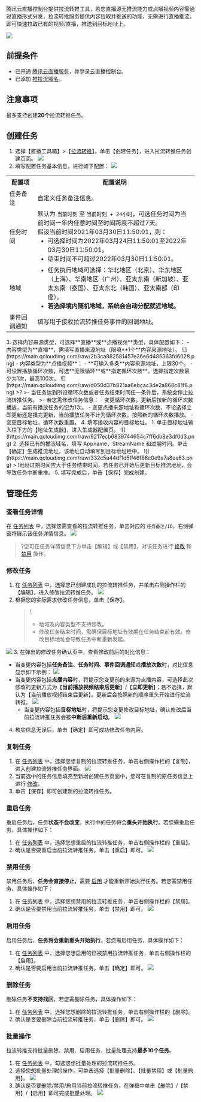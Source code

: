 腾讯云直播控制台提供拉流转推工具，若您直播源无推流能力或点播视频内容需通过直播形式分发，拉流转推服务提供内容拉取并推送的功能，无需进行直播推流，即可快速拉取已有的视频/直播，推送到目标地址上。

![](https://main.qcloudimg.com/raw/e2c314804e43710b8f0ec26475e4bfa2.svg)

## 前提条件
- 已开通 [腾讯云直播服务](https://cloud.tencent.com/product/css)，并登录云直播控制台。
- 已添加 [推拉流域名](https://cloud.tencent.com/document/product/267/20381)。

## 注意事项
最多支持创建**20个**拉流转推任务。

[](id:create)
## 创建任务
1. 选择【直播工具箱】>【[拉流转推](https://console.cloud.tencent.com/live/tools/relay)】。单击【创建任务】，进入拉流转推任务创建页面。
![](https://main.qcloudimg.com/raw/192994e09ae8fd0c84ccef009f6c404f.png)
2. 填写配置任务基本信息，进行如下配置：
![](https://main.qcloudimg.com/raw/0d166562b4d7b0dcdbdc03d70aff6e6b.png)
<table>
<tr><th width="15%">配置项</th><th>配置说明</th></tr>
<tr>
<td>任务备注</td>
<td>自定义任务备注信息。</td>
</tr><tr>
<td>任务时间</td>
<td>默认为 <code>当前时刻</code> 至 <code>当前时刻 + 24小时</code>，可选任务时间为当前时间一年内任意时间至时间跨度不超过7天。<br>假设当前时间2021年03月30日11:50:01，则：<ul style="margin:0"><li/>可选择时间为2022年03月24日11:50:01至2022年03月30日11:50:01。<li/>结束时间不可超过2022年03月30日11:50:01。</ul></td>
</tr><tr>
<td>地域</td>
<td><ul style="margin:0"><li/>任务执行地域可选择：华北地区（北京）、华东地区（上海）、华南地区（广州）、亚太东南（新加坡）、亚太东南（泰国）、亚太东北（韩国）、亚太南部（印度）。<li/><b>若选择境内随机地域，系统会自动分配就近地域。</b></ul></td>
</tr><tr>
<td>事件回调通知</td>
<td>填写用于接收拉流转推任务事件的回调地址。</td>
</tr></table>
3. 选择内容来源类型，可选择**直播**或**点播视频**类型，具体配置如下：
	- 内容类型为**直播**，需填写直播来源地址（限填**1个**内容来源地址）。
	![](https://main.qcloudimg.com/raw/2b3ca982581457e36e6d485363fd6028.png)
	- 内容类型为**点播视频**：
		- **可输入多条**内容来源地址，上限30个。
		- 可设置播放循环次数，可选**无限循环**或**指定循环次数**。选择指定次数最少为1次，最高100次。
		![](https://main.qcloudimg.com/raw/d050d37b821aa6ebcac3de2a868c81f8.png)
>? 
>- 当任务达到所设循环次数或者任务结束时间任一条件后，系统会停止拉流转推任务。
>- 若您需修改任务信息：
			- 变更循环次数，更新后按新的循环次数播放，当前有播放任务的记为1次。
			- 变更点播来源地址和循环次数，不论选择立即更新还是播完更新，当前播放任务不计为循环次数，按照新的循环次数播放。
			- 变更目标地址，循环次数重置。
4. 填写接收内容的目标地址。
	1. 单击目标地址输入栏下方的【地址生成器】，进入生成器配置页。
	![](https://main.qcloudimg.com/raw/9217ecb6839744654c7ff6db8e3df0d3.png)
	2. 选择已有的推流域名，填写 Appname、StreamName 和过期时间。单击【确定】生成推流地址，该地址自动填写到目标地址栏中。
	![](https://main.qcloudimg.com/raw/332c5a44df1d5ff46f86c0e9a7a8ea63.png)
	 > !地址过期时间应大于任务结束时间，若任务已开始后更新目标推流地址，会导致任务中断重推。
5. 填写完成后，单击【保存】完成创建。


## 管理任务
[](id:view)
### 查看任务详情
在 [任务列表](https://console.cloud.tencent.com/live/tools/relay) 中，选择您需查看的拉流转推任务，单击对应的 `任务备注/ID`，右侧弹窗将展示该任务详情信息。
![](https://main.qcloudimg.com/raw/0c0d0531e56b16a236440fe0776d5a37.png)
>?您可在任务详情信息下方单击【编辑】或【禁用】，对该任务进行 [修改](#change) 和 [禁用](#disable) 操作。

[](id:change)
### 修改任务
1. 在 [任务列表](https://console.cloud.tencent.com/live/tools/relay) 中，选择您已创建成功的拉流转推任务，并单击右侧操作栏的【编辑】，进入修改拉流转推任务。
![](https://main.qcloudimg.com/raw/f172a1e547aac1fd73ee4383a018109b.png)
2. 根据您的实际需求修改任务信息，单击【保存】。
   > !
   > - 地域及内容类型不支持修改。
   > - 修改任务结束时间，需确保目标地址有效期在任务结束前有效。修改目标地址会导致任务中断重新发起。
   > 
![](https://main.qcloudimg.com/raw/26d36fc23562b687d22dc94dbf2c71e5.png)
3.  在弹出的修改任务确认页中，查看修改前后的对比信息：
  - 当变更内容包括**任务备注、任务时间、事件回调通知**或**播放次数**时，对比信息显示如下示例：
![](https://main.qcloudimg.com/raw/e3884170153b6482fc14b882ae9b5a74.png)
  - 当变更内容包括**点播内容**时，将提示您变更前的来源为点播内容，可选择此次修改的更新方式为【**当前播放视频结束后更新**】/【**立即更新**】；若不选择，默认为【当前播放视频结束后更新】。更新后会按照新的顺序重头开始进行拉流转推。
![](https://main.qcloudimg.com/raw/1ceca6602a70abb24b7f69fbfbf39233.png)
	- 当变更内容包括**目标地址**时，将提示您变更修改目标地址，确认修改后当前拉流转推任务会被**中断后重新启动**。
![](https://main.qcloudimg.com/raw/3f252444ee99cb85dc5627a658196a04.png)
4. 核实信息无误后，单击【确定】即可成功修改任务内容。

[](id:copy)
### 复制任务
1. 在 [任务列表](https://console.cloud.tencent.com/live/tools/relay) 中，选择您想复制的拉流转推任务，单击右侧操作栏的【复制】，进入创建拉流转推任务界面。
![](https://main.qcloudimg.com/raw/404679520530b20f5747bf690c733255.png)
2. 当前选中的任务信息填充至新增创建任务页面中，您可在复制的原任务信息上进行 [修改](#create)。
3. 单击【保存】即可创建新的拉流转推任务。



[](id:reboot)
### 重启任务
重启任务后，任务**状态不会改变**，执行中的任务将会**重头开始执行**。若您需重启任务，具体操作如下：

1. 在 [任务列表](https://console.cloud.tencent.com/live/tools/relay) 中，选择您想重启的拉流转推任务，单击右侧操作栏的【重启】。
2. 确认是否要重启当前拉流转推任务，单击【重启】即可。
![](https://main.qcloudimg.com/raw/cfd3357df62a14fb628403b3f0149ce9.png)

[](id:disable)
### 禁用任务
禁用任务后，**任务会直接停止**，需要 [启用](#enable) 才能重新开始执行任务。若您需禁用任务，具体操作如下：

1. 在 [任务列表](https://console.cloud.tencent.com/live/tools/relay) 中，选择您想禁用的拉流转推任务，单击右侧操作栏的【禁用】。
2. 确认是否要禁用当前拉流转推任务，单击【禁用】即可。
![](https://main.qcloudimg.com/raw/f4d68a5a27f958723227d36c39fda20b.png)


[](id:enable)
### 启用任务
启用任务后，**任务将会重新重头开始执行**。若您需启用任务，具体操作如下：

1. 在 [任务列表](https://console.cloud.tencent.com/live/tools/relay) 中，选择您想启用的已被禁用拉流转推任务，单击右侧操作栏的【启用】。
2. 确认是否要启用当前拉流转推任务，单击【确定】即可。
![](https://main.qcloudimg.com/raw/2db6188689cce4b8ac524877988b28b5.png)

[](id:delete)
### 删除任务
删除任务**不支持找回**，若您需删除任务，具体操作如下：

1. 在 [任务列表](https://console.cloud.tencent.com/live/tools/relay) 中，选择您想删除的拉流转推任务，单击右侧操作栏的【删除】。
2. 确认是否要删除当前拉流转推任务，单击【删除】即可。
![](https://main.qcloudimg.com/raw/7428ba2c79d4fda180ce7a0e5d887d38.png)

[](id:batch)
### 批量操作
拉流转推支持批量删除、禁用、启用任务，批量处理支持**最多10个任务**。
1. 在 [任务列表](https://console.cloud.tencent.com/live/tools/relay) 中，勾选您想批量处理的拉流转推任务。
2. 选择您想批量处理的操作，可单击选择【批量删除】、【批量禁用】或【批量启用】。
![](https://main.qcloudimg.com/raw/26e9449f4abe937679e6decc3d7895c9.png)
3. 确认是否要删除/禁用/启用当前拉流转推任务，在弹框中单击【删除】/【禁用】/【启用】即可完成批量处理。
![](https://main.qcloudimg.com/raw/8b30604e230cb0b8cd7d253d19daee5d.png)

   
